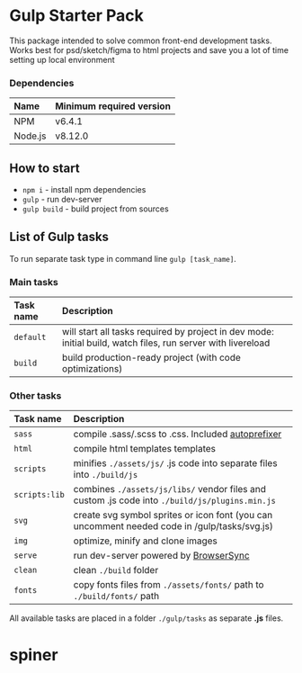 # Gulp Starter Pack
This package intended to solve common front-end development tasks. Works best for psd/sketch/figma to html projects and save you a lot of time setting up local environment

### Dependencies
Name               | Minimum required version                                                      
:------------------|:----------------------------------
NPM                | v6.4.1
Node.js            | v8.12.0


## How to start
* `npm i` - install npm dependencies
* `gulp` - run dev-server
* `gulp build` - build project from sources

## List of Gulp tasks
To run separate task type in command line `gulp [task_name]`.

### Main tasks
Task name          | Description                                                      
:------------------|:----------------------------------
`default`          | will start all tasks required by project in dev mode: initial build, watch files, run server with livereload
`build`            | build production-ready project (with code optimizations)

### Other tasks
Task name          | Description                                                      
:------------------|:----------------------------------
`sass` 	           | compile .sass/.scss to .css. Included [autoprefixer](https://github.com/postcss/autoprefixer)
`html`             | compile html templates templates
`scripts`          | minifies `./assets/js/` .js code into separate files into `./build/js` 
`scripts:lib`      | combines `./assets/js/libs/` vendor files and custom .js code into `./build/js/plugins.min.js`
`svg`              | create svg symbol sprites or icon font (you can uncomment needed code in /gulp/tasks/svg.js)
`img`              | optimize, minify and clone images
`serve`            | run dev-server powered by [BrowserSync](https://www.browsersync.io/)
`clean`            | clean `./build` folder
`fonts`            | copy fonts files from `./assets/fonts/` path to `./build/fonts/` path

All available tasks are placed in a folder `./gulp/tasks` as separate **.js** files.

# spiner
